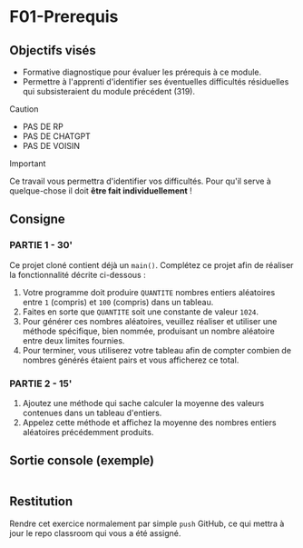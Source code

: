 # F01-Prerequis

## Objectifs visés

- Formative diagnostique pour évaluer les prérequis à ce module.
- Permettre à l'apprenti d'identifier ses éventuelles difficultés résiduelles qui subsisteraient du module précédent (319).

> [!CAUTION]
>
> - PAS DE RP
> - PAS DE CHATGPT
> - PAS DE VOISIN

> [!IMPORTANT]
> Ce travail vous permettra d'identifier vos difficultés. Pour qu'il serve à quelque-chose il doit **être fait individuellement** !

## Consigne

### PARTIE 1 - 30'

Ce projet cloné contient déjà un `main()`. Complétez ce projet afin de réaliser la fonctionnalité décrite ci-dessous :

1. Votre programme doit produire `QUANTITE` nombres entiers aléatoires entre `1` (compris) et `100` (compris) dans un tableau.
2. Faites en sorte que `QUANTITE` soit une constante de valeur `1024`.
3. Pour générer ces nombres aléatoires, veuillez réaliser et utiliser une méthode spécifique, bien nommée, produisant un nombre aléatoire entre deux limites fournies.
4. Pour terminer, vous utiliserez votre tableau afin de compter combien de nombres générés étaient pairs et vous afficherez ce total.

### PARTIE 2 - 15'

1. Ajoutez une méthode qui sache calculer la moyenne des valeurs contenues dans un tableau d'entiers.
2. Appelez cette méthode et affichez la moyenne des nombres entiers aléatoires précédemment produits.

## Sortie console (exemple)

```text

```

## Restitution

Rendre cet exercice normalement par simple `push` GitHub, ce qui mettra à jour le repo classroom qui vous a été assigné.

